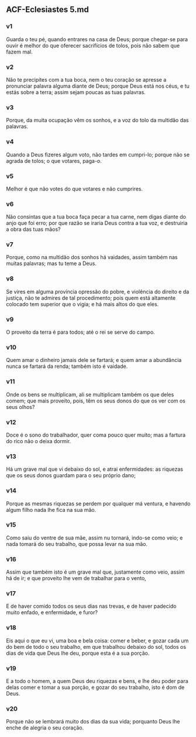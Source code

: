 ## ACF-Eclesiastes 5.md
### v1
 Guarda o teu pé, quando entrares na casa de Deus; porque chegar-se para ouvir é melhor do que oferecer sacrifícios de tolos, pois não sabem que fazem mal.
### v2
 Não te precipites com a tua boca, nem o teu coração se apresse a pronunciar palavra alguma diante de Deus; porque Deus está nos céus, e tu estás sobre a terra; assim sejam poucas as tuas palavras.
### v3
 Porque, da muita ocupação vêm os sonhos, e a voz do tolo da multidão das palavras.
### v4
 Quando a Deus fizeres algum voto, não tardes em cumpri-lo; porque não se agrada de tolos; o que votares, paga-o.
### v5
 Melhor é que não votes do que votares e não cumprires.
### v6
 Não consintas que a tua boca faça pecar a tua carne, nem digas diante do anjo que foi erro; por que razão se iraria Deus contra a tua voz, e destruiria a obra das tuas mãos?
### v7
 Porque, como na multidão dos sonhos há vaidades, assim também nas muitas palavras; mas tu teme a Deus.
### v8
 Se vires em alguma província opressão do pobre, e violência do direito e da justiça, não te admires de tal procedimento; pois quem está altamente colocado tem superior que o vigia; e há mais altos do que eles.
### v9
 O proveito da terra é para todos; até o rei se serve do campo.
### v10
 Quem amar o dinheiro jamais dele se fartará; e quem amar a abundância nunca se fartará da renda; também isto é vaidade.
### v11
 Onde os bens se multiplicam, ali se multiplicam também os que deles comem; que mais proveito, pois, têm os seus donos do que os ver com os seus olhos?
### v12
 Doce é o sono do trabalhador, quer coma pouco quer muito; mas a fartura do rico não o deixa dormir.
### v13
 Há um grave mal que vi debaixo do sol, e atrai enfermidades: as riquezas que os seus donos guardam para o seu próprio dano;
### v14
 Porque as mesmas riquezas se perdem por qualquer má ventura, e havendo algum filho nada lhe fica na sua mão.
### v15
 Como saiu do ventre de sua mãe, assim nu tornará, indo-se como veio; e nada tomará do seu trabalho, que possa levar na sua mão.
### v16
 Assim que também isto é um grave mal que, justamente como veio, assim há de ir; e que proveito lhe vem de trabalhar para o vento,
### v17
 E de haver comido todos os seus dias nas trevas, e de haver padecido muito enfado, e enfermidade, e furor?
### v18
 Eis aqui o que eu vi, uma boa e bela coisa: comer e beber, e gozar cada um do bem de todo o seu trabalho, em que trabalhou debaixo do sol, todos os dias de vida que Deus lhe deu, porque esta é a sua porção.
### v19
 E a todo o homem, a quem Deus deu riquezas e bens, e lhe deu poder para delas comer e tomar a sua porção, e gozar do seu trabalho, isto é dom de Deus.
### v20
 Porque não se lembrará muito dos dias da sua vida; porquanto Deus lhe enche de alegria o seu coração.
